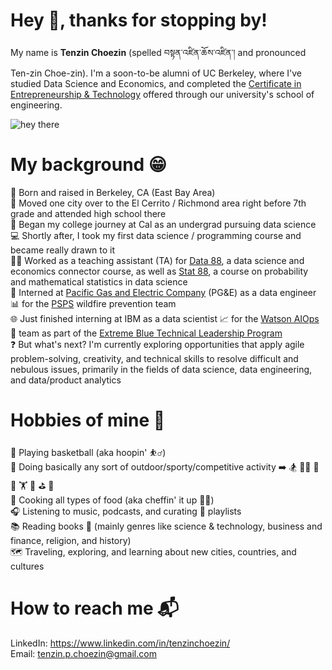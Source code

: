 # Hey 👋, thanks for stopping by! 
My name is **Tenzin Choezin** (spelled བསྟན་འཛིན་ཆོས་འཛིན་། and pronounced Ten-zin Choe-zin). I'm a soon-to-be alumni of UC Berkeley, where I've studied Data Science and Economics, and completed the [Certificate in Entrepreneurship & Technology](https://scet.berkeley.edu/students/certificate-in-entrepreneurship-and-technology/) offered through our university's school of engineering.   

![hey there](https://github.com/tz-cz/Images/blob/main/heythere.gif)


# My background 😁
🌁 Born and raised in Berkeley, CA (East Bay Area)  
🧳 Moved one city over to the El Cerrito / Richmond area right before 7th grade and attended high school there    
🐻 Began my college journey at Cal as an undergrad pursuing data science   
💻 Shortly after, I took my first data science / programming course and became really drawn to it     
🧑‍🏫 Worked as a teaching assistant (TA) for [Data 88](https://data-88e.github.io/fa20/), a data science and economics connector course, as well as [Stat 88](http://stat88.org/), a course on probability and mathematical statistics in data science      
🔋 Interned at [Pacific Gas and Electric Company](https://www.pge.com/) (PG&E) as a data engineer 📊 for the [PSPS](https://www.pge.com/en_US/residential/outages/public-safety-power-shuttoff/learn-about-psps.page) wildfire prevention team     
🌐 Just finished interning at IBM as a data scientist 📈 for the [Watson AIOps](https://www.ibm.com/cloud/cloud-pak-for-watson-aiops) 🤖 team as part of the [Extreme Blue Technical Leadership Program](https://www.ibm.com/employment/extremeblue/)  
❓ But what's next? I'm currently exploring opportunities that apply agile problem-solving, creativity, and technical skills to resolve difficult and nebulous issues, primarily in the fields of data science, data engineering, and data/product analytics     


# Hobbies of mine 🙈
🏀 Playing basketball (aka hoopin' ⛹️‍♂️)  
🎽 Doing basically any sort of outdoor/sporty/competitive activity ➡️ 🏂 🏊‍♂️ 🏓 🚴 🏋️ 🚣‍ ⛳ 🎱        
🍳 Cooking all types of food (aka cheffin' it up 👨‍🍳)    
🎧 Listening to music, podcasts, and curating 🔀 playlists      
📚 Reading books 🔖 (mainly genres like science & technology, business and finance, religion, and history)          
🗺️ Traveling, exploring, and learning about new cities, countries, and cultures     


# How to reach me 📬
LinkedIn: https://www.linkedin.com/in/tenzinchoezin/       
Email: tenzin.p.choezin@gmail.com     
